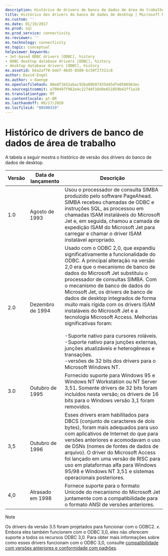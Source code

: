 ```yaml
---
description: Histórico de drivers de banco de dados de área de trabalho
title: Histórico dos drivers do banco de dados de desktop | Microsoft Docs
ms.custom: ''
ms.date: 01/19/2017
ms.prod: sql
ms.prod_service: connectivity
ms.reviewer: ''
ms.technology: connectivity
ms.topic: conceptual
helpviewer_keywords:
- Jet-based ODBC drivers [ODBC], history
- ODBC desktop database drivers [ODBC], history
- desktop database drivers [ODBC], history
ms.assetid: b4a2aff8-bde7-4bd5-8580-bc50f27311c8
author: David-Engel
ms.author: v-daenge
ms.openlocfilehash: 80e8f1b52abac92ba09b97d35d45dfe0506963ec
ms.sourcegitcommit: e700497f962e4c2274df16d9e651059b42ff1a10
ms.translationtype: MT
ms.contentlocale: pt-BR
ms.lasthandoff: 08/17/2020
ms.locfileid: "88500319"
---
```

# <a name="history-of-the-desktop-database-drivers"></a>Histórico de drivers de banco de dados de área de trabalho
A tabela a seguir mostra o histórico de versão dos drivers do banco de dados de desktop.  
  
|Versão|Data de lançamento|Descrição|  
|-------------|------------------|-----------------|  
|1.0|Agosto de 1993|Usou o processador de consulta SIMBA produzido pelo software PageAhead. SIMBA recebeu chamadas de ODBC e instruções SQL, as processou em chamadas ISAM instaláveis do Microsoft Jet e, em seguida, chamou a camada de expedição ISAM do Microsoft Jet para carregar e chamar o driver ISAM instalável apropriado.|  
|2.0|Dezembro de 1994|Usado com o ODBC 2,0, que expandiu significativamente a funcionalidade do ODBC. A principal alteração na versão 2,0 era que o mecanismo de banco de dados do Microsoft Jet substituiu o processador de consultas SIMBA. Com o mecanismo de banco de dados do Microsoft Jet, os drivers de banco de dados de desktop integrados de forma muito mais rígida com os drivers ISAM instaláveis do Microsoft Jet e a tecnologia Microsoft Access. Melhorias significativas foram:<br /><br /> -Suporte nativo para cursores roláveis.<br />-Suporte nativo para junções externas, junções atualizáveis e heterogêneas e transações.<br />-versões de 32 bits dos drivers para o Microsoft Windows NT.|  
|3.0|Outubro de 1995|Fornecido suporte para Windows 95 e Windows NT Workstation ou NT Server 3,51. Somente drivers de 32 bits foram incluídos nesta versão; os drivers de 16 bits para o Windows versão 3,1 foram removidos.|  
|3,5|Outubro de 1996|Esses drivers eram habilitados para DBCS (conjunto de caracteres de dois bytes), foram mais adequados para uso com aplicativos de Internet do que para versões anteriores e acomodavam o uso de DSNs (nomes de fontes de dados de arquivo). O driver do Microsoft Access foi lançado em uma versão de RISC para uso em plataformas alfa para Windows 95/98 e Windows NT 3,51 e sistemas operacionais posteriores.|  
|4,0|Atrasado em 1998|Fornece suporte para o formato Unicode do mecanismo do Microsoft Jet juntamente com a compatibilidade para o formato ANSI de versões anteriores.|  
  
> [!NOTE]  
>  Os drivers da versão 3.5 foram projetados para funcionar com o ODBC2. *x*. Embora eles também funcionem com o ODBC 3,0, eles não oferecem suporte a todos os recursos ODBC 3,0. Para obter mais informações sobre como esses drivers funcionam com o ODBC 3,0, consulte [compatibilidade com versões anteriores e conformidade com padrões](../../odbc/reference/develop-app/backward-compatibility-and-standards-compliance.md).
